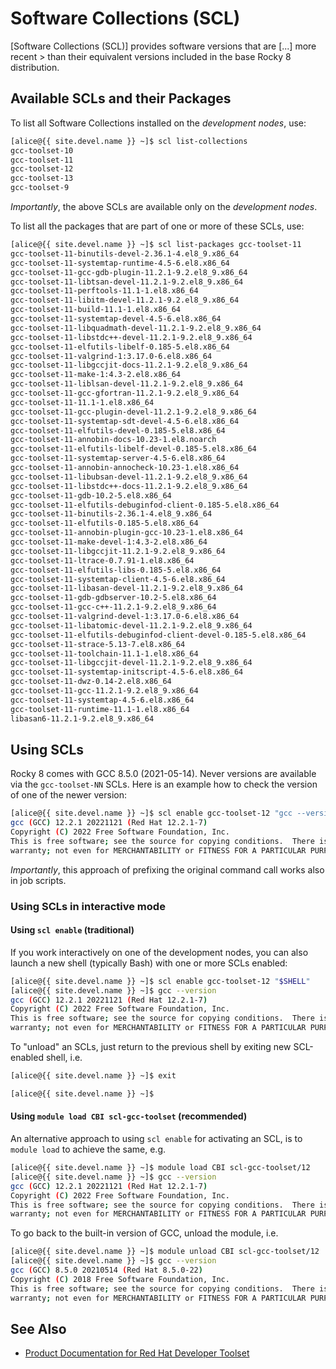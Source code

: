 # Software Collections (SCL)

[Software Collections (SCL)] provides software versions that are [...]
more recent > than their equivalent versions included in the base
Rocky 8 distribution.


## Available SCLs and their Packages

To list all Software Collections installed on the _development nodes_, use:

<!-- code-block label="list" -->
```sh
[alice@{{ site.devel.name }} ~]$ scl list-collections
gcc-toolset-10
gcc-toolset-11
gcc-toolset-12
gcc-toolset-13
gcc-toolset-9
```

_Importantly_, the above SCLs are available only on the _development
nodes_.


To list all the packages that are part of one or more of these SCLs,
use:

<!-- code-block label="list-one" -->
```sh
[alice@{{ site.devel.name }} ~]$ scl list-packages gcc-toolset-11
gcc-toolset-11-binutils-devel-2.36.1-4.el8_9.x86_64
gcc-toolset-11-systemtap-runtime-4.5-6.el8.x86_64
gcc-toolset-11-gcc-gdb-plugin-11.2.1-9.2.el8_9.x86_64
gcc-toolset-11-libtsan-devel-11.2.1-9.2.el8_9.x86_64
gcc-toolset-11-perftools-11.1-1.el8.x86_64
gcc-toolset-11-libitm-devel-11.2.1-9.2.el8_9.x86_64
gcc-toolset-11-build-11.1-1.el8.x86_64
gcc-toolset-11-systemtap-devel-4.5-6.el8.x86_64
gcc-toolset-11-libquadmath-devel-11.2.1-9.2.el8_9.x86_64
gcc-toolset-11-libstdc++-devel-11.2.1-9.2.el8_9.x86_64
gcc-toolset-11-elfutils-libelf-0.185-5.el8.x86_64
gcc-toolset-11-valgrind-1:3.17.0-6.el8.x86_64
gcc-toolset-11-libgccjit-docs-11.2.1-9.2.el8_9.x86_64
gcc-toolset-11-make-1:4.3-2.el8.x86_64
gcc-toolset-11-liblsan-devel-11.2.1-9.2.el8_9.x86_64
gcc-toolset-11-gcc-gfortran-11.2.1-9.2.el8_9.x86_64
gcc-toolset-11-11.1-1.el8.x86_64
gcc-toolset-11-gcc-plugin-devel-11.2.1-9.2.el8_9.x86_64
gcc-toolset-11-systemtap-sdt-devel-4.5-6.el8.x86_64
gcc-toolset-11-elfutils-devel-0.185-5.el8.x86_64
gcc-toolset-11-annobin-docs-10.23-1.el8.noarch
gcc-toolset-11-elfutils-libelf-devel-0.185-5.el8.x86_64
gcc-toolset-11-systemtap-server-4.5-6.el8.x86_64
gcc-toolset-11-annobin-annocheck-10.23-1.el8.x86_64
gcc-toolset-11-libubsan-devel-11.2.1-9.2.el8_9.x86_64
gcc-toolset-11-libstdc++-docs-11.2.1-9.2.el8_9.x86_64
gcc-toolset-11-gdb-10.2-5.el8.x86_64
gcc-toolset-11-elfutils-debuginfod-client-0.185-5.el8.x86_64
gcc-toolset-11-binutils-2.36.1-4.el8_9.x86_64
gcc-toolset-11-elfutils-0.185-5.el8.x86_64
gcc-toolset-11-annobin-plugin-gcc-10.23-1.el8.x86_64
gcc-toolset-11-make-devel-1:4.3-2.el8.x86_64
gcc-toolset-11-libgccjit-11.2.1-9.2.el8_9.x86_64
gcc-toolset-11-ltrace-0.7.91-1.el8.x86_64
gcc-toolset-11-elfutils-libs-0.185-5.el8.x86_64
gcc-toolset-11-systemtap-client-4.5-6.el8.x86_64
gcc-toolset-11-libasan-devel-11.2.1-9.2.el8_9.x86_64
gcc-toolset-11-gdb-gdbserver-10.2-5.el8.x86_64
gcc-toolset-11-gcc-c++-11.2.1-9.2.el8_9.x86_64
gcc-toolset-11-valgrind-devel-1:3.17.0-6.el8.x86_64
gcc-toolset-11-libatomic-devel-11.2.1-9.2.el8_9.x86_64
gcc-toolset-11-elfutils-debuginfod-client-devel-0.185-5.el8.x86_64
gcc-toolset-11-strace-5.13-7.el8.x86_64
gcc-toolset-11-toolchain-11.1-1.el8.x86_64
gcc-toolset-11-libgccjit-devel-11.2.1-9.2.el8_9.x86_64
gcc-toolset-11-systemtap-initscript-4.5-6.el8.x86_64
gcc-toolset-11-dwz-0.14-2.el8.x86_64
gcc-toolset-11-gcc-11.2.1-9.2.el8_9.x86_64
gcc-toolset-11-systemtap-4.5-6.el8.x86_64
gcc-toolset-11-runtime-11.1-1.el8.x86_64
libasan6-11.2.1-9.2.el8_9.x86_64
```


## Using SCLs

Rocky 8 comes with GCC 8.5.0 (2021-05-14).  Never versions are
available via the `gcc-toolset-NN` SCLs.  Here is an example how to
check the version of one of the newer version:

<!-- code-block label="gcc-toolset-version" -->
```sh
[alice@{{ site.devel.name }} ~]$ scl enable gcc-toolset-12 "gcc --version"
gcc (GCC) 12.2.1 20221121 (Red Hat 12.2.1-7)
Copyright (C) 2022 Free Software Foundation, Inc.
This is free software; see the source for copying conditions.  There is NO
warranty; not even for MERCHANTABILITY or FITNESS FOR A PARTICULAR PURPOSE.

```

_Importantly_, this approach of prefixing the original command call
works also in job scripts.


### Using SCLs in interactive mode

#### Using `scl enable` (traditional)

If you work interactively on one of the development nodes, you can
also launch a new shell (typically Bash) with one or more SCLs
enabled:

<!-- code-block label="gcc-toolset-version-2" -->
```sh
[alice@{{ site.devel.name }} ~]$ scl enable gcc-toolset-12 "$SHELL"
[alice@{{ site.devel.name }} ~]$ gcc --version
gcc (GCC) 12.2.1 20221121 (Red Hat 12.2.1-7)
Copyright (C) 2022 Free Software Foundation, Inc.
This is free software; see the source for copying conditions.  There is NO
warranty; not even for MERCHANTABILITY or FITNESS FOR A PARTICULAR PURPOSE.
```

To "unload" an SCLs, just return to the previous shell by exiting new
SCL-enabled shell, i.e.

```sh
[alice@{{ site.devel.name }} ~]$ exit

[alice@{{ site.devel.name }} ~]$ 
```


#### Using `module load CBI scl-gcc-toolset` (recommended)

An alternative approach to using `scl enable` for activating an SCL,
is to `module load` to achieve the same, e.g.

<!-- code-block label="module-load-scl-gcc-toolset" -->
```sh
[alice@{{ site.devel.name }} ~]$ module load CBI scl-gcc-toolset/12
[alice@{{ site.devel.name }} ~]$ gcc --version
gcc (GCC) 12.2.1 20221121 (Red Hat 12.2.1-7)
Copyright (C) 2022 Free Software Foundation, Inc.
This is free software; see the source for copying conditions.  There is NO
warranty; not even for MERCHANTABILITY or FITNESS FOR A PARTICULAR PURPOSE.

```

To go back to the built-in version of GCC, unload the module, i.e.

<!-- code-block label="module-unload-scl-gcc-toolset" -->
```sh
[alice@{{ site.devel.name }} ~]$ module unload CBI scl-gcc-toolset/12
[alice@{{ site.devel.name }} ~]$ gcc --version
gcc (GCC) 8.5.0 20210514 (Red Hat 8.5.0-22)
Copyright (C) 2018 Free Software Foundation, Inc.
This is free software; see the source for copying conditions.  There is NO
warranty; not even for MERCHANTABILITY or FITNESS FOR A PARTICULAR PURPOSE.

```


## See Also

* [Product Documentation for Red Hat Developer Toolset](https://access.redhat.com/documentation/en-us/red_hat_developer_toolset/)


[core-software]: /hpc/software/core-software.html
